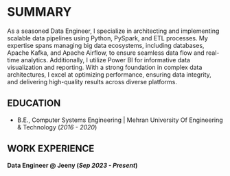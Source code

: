 # SUMMARY

As a seasoned Data Engineer, I specialize in architecting and implementing scalable data pipelines using Python, PySpark, and ETL processes. My expertise spans managing big data ecosystems, including databases, Apache Kafka, and Apache Airflow, to ensure seamless data flow and real-time analytics. Additionally, I utilize Power BI for informative data visualization and reporting. With a strong foundation in complex data architectures, I excel at optimizing performance, ensuring data integrity, and delivering high-quality results across diverse platforms.

## EDUCATION
- B.E., Computer Systems Engineering | Mehran University Of Engineering & Technology (_2016 - 2020_)

## WORK EXPERIENCE
**Data Engineer @ Jeeny (_Sep 2023 - Present_)**
